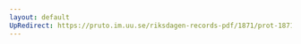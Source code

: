 ```yaml
---
layout: default
UpRedirect: https://pruto.im.uu.se/riksdagen-records-pdf/1871/prot-1871-urtima-fk--1002/prot-1871-urtima-fk--1002_084.pdf
---
```

